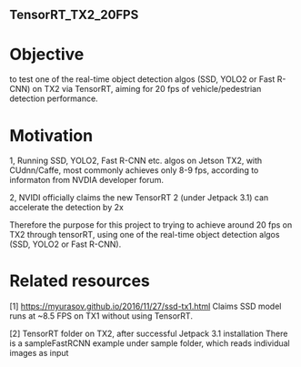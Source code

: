 ## TensorRT_TX2_20FPS

# Objective 
to test one of the real-time object detection algos (SSD, YOLO2 or Fast R-CNN) on TX2 via TensorRT, aiming for 20 fps of vehicle/pedestrian detection performance.

# Motivation
1, Running SSD, YOLO2, Fast R-CNN etc. algos on Jetson TX2, with CUdnn/Caffe, most commonly achieves only 8-9 fps, according to informaton from NVDIA developer forum. 

2, NVIDI officially claims the new TensorRT 2 (under Jetpack 3.1) can accelerate the detection by 2x

Therefore the purpose for this project to trying to achieve around 20 fps on TX2 through tensorRT, using one of the real-time object detection algos (SSD, YOLO2 or Fast R-CNN).  


# Related resources
[1] https://myurasov.github.io/2016/11/27/ssd-tx1.html
Claims SSD model runs at ~8.5 FPS on TX1 without using TensorRT. 

[2] TensorRT folder on TX2, after successful Jetpack 3.1 installation
There is a sampleFastRCNN example under sample folder, which reads individual images as input

